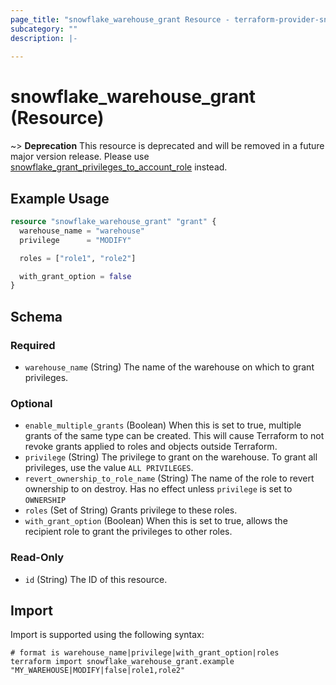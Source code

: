 ```yaml
---
page_title: "snowflake_warehouse_grant Resource - terraform-provider-snowflake"
subcategory: ""
description: |-
  
---
```


# snowflake_warehouse_grant (Resource)

~> **Deprecation** This resource is deprecated and will be removed in a future major version release. Please use [snowflake_grant_privileges_to_account_role](./grant_privileges_to_account_role) instead. <deprecation>

## Example Usage

```terraform
resource "snowflake_warehouse_grant" "grant" {
  warehouse_name = "warehouse"
  privilege      = "MODIFY"

  roles = ["role1", "role2"]

  with_grant_option = false
}
```

<!-- schema generated by tfplugindocs -->
## Schema

### Required

- `warehouse_name` (String) The name of the warehouse on which to grant privileges.

### Optional

- `enable_multiple_grants` (Boolean) When this is set to true, multiple grants of the same type can be created. This will cause Terraform to not revoke grants applied to roles and objects outside Terraform.
- `privilege` (String) The privilege to grant on the warehouse. To grant all privileges, use the value `ALL PRIVILEGES`.
- `revert_ownership_to_role_name` (String) The name of the role to revert ownership to on destroy. Has no effect unless `privilege` is set to `OWNERSHIP`
- `roles` (Set of String) Grants privilege to these roles.
- `with_grant_option` (Boolean) When this is set to true, allows the recipient role to grant the privileges to other roles.

### Read-Only

- `id` (String) The ID of this resource.

## Import

Import is supported using the following syntax:

```shell
# format is warehouse_name|privilege|with_grant_option|roles
terraform import snowflake_warehouse_grant.example "MY_WAREHOUSE|MODIFY|false|role1,role2"
```
